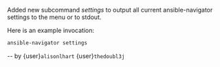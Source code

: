 Added new subcommand *settings* to output all current ansible-navigator
settings to the menu or to stdout.

Here is an example invocation:
```bash
ansible-navigator settings
```

-- by {user}`alisonlhart` {user}`thedoubl3j`
